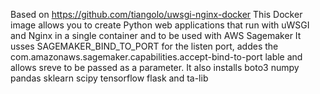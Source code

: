 Based on https://github.com/tiangolo/uwsgi-nginx-docker
This Docker image allows you to create Python web applications that run with uWSGI and Nginx in a single container and to be used with AWS Sagemaker
It usses SAGEMAKER_BIND_TO_PORT for the listen port, addes the com.amazonaws.sagemaker.capabilities.accept-bind-to-port lable and allows sreve to be passed as a parameter.
It also installs boto3 numpy pandas sklearn scipy tensorflow flask and ta-lib

